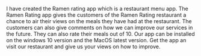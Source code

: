 I have created the Ramen rating app which is a restaurant menu app.
The Ramen Rating app gives the customers of the Ramen Rating restaurant a chance to air their views on the meals they have had at the restaurant. The customers can also give comments on how
we can improve our services in the future. They can also rate their meals out of 10.
Our app can be installed on the windows 10 version and the MacOS latest version. Get the app an visit our restaurant and give us your views on how to improve.
